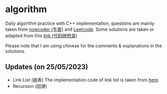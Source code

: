 # algorithm

Daily algorithm practice with C++ implementation, questions are mainly taken from [nowcoder (牛客)](https://www.nowcoder.com/exam/oj?page=1&tab=%E7%AE%97%E6%B3%95%E7%AF%87&topicId=295) and [Leetcode](https://leetcode.cn/). 
Some solutions are taken or adapted from this [link (代码随想录)](https://programmercarl.com/) 

Please note that I am using chinese for the comments & explanations in the solutions.

## Updates (on 25/05/2023)
- Link List (链表) The implementation code of link list is taken from [here](https://blog.csdn.net/ccblogger/article/details/81176338).
- Recursion (回溯)
